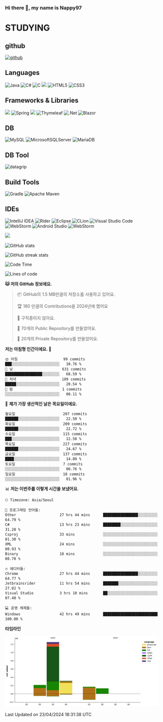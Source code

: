 ### Hi there 👋, my name is Nappy97

# STUDYING
## github
[<img src='https://cdn.jsdelivr.net/npm/simple-icons@3.0.1/icons/github.svg' alt='github' height='40'>](https://github.com/Nappy97)  

## Languages
![Java](https://img.shields.io/badge/java-%23ED8B00.svg?style=for-the-badge&logo=openjdk&logoColor=white) ![C#](https://img.shields.io/badge/c%23-%23239120.svg?style=for-the-badge&logo=c-sharp&logoColor=white) ![C](https://img.shields.io/badge/c-%2300599C.svg?style=for-the-badge&logo=c&logoColor=white) <img src="https://img.shields.io/badge/javascript-F7DF1E?style=for-the-badge&logo=javascript&logoColor=black"> ![HTML5](https://img.shields.io/badge/html5-%23E34F26.svg?style=for-the-badge&logo=html5&logoColor=white) ![CSS3](https://img.shields.io/badge/css3-%231572B6.svg?style=for-the-badge&logo=css3&logoColor=white)

## Frameworks & Libraries
<img src="https://img.shields.io/badge/bootstrap-7952B3?style=for-the-badge&logo=bootstrap&logoColor=white"> ![Spring](https://img.shields.io/badge/spring-%236DB33F.svg?style=for-the-badge&logo=spring&logoColor=white) <img src="https://img.shields.io/badge/jQuery-0769AD?style=for-the-badge&logo=jquery&logoColor=white"> ![Thymeleaf](https://img.shields.io/badge/Thymeleaf-%23005C0F.svg?style=for-the-badge&logo=Thymeleaf&logoColor=white) ![.Net](https://img.shields.io/badge/.NET-5C2D91?style=for-the-badge&logo=.net&logoColor=white) ![Blazor](https://img.shields.io/badge/blazor-%235C2D91.svg?style=for-the-badge&logo=blazor&logoColor=white)

## DB
![MySQL](https://img.shields.io/badge/mysql-%2300f.svg?style=for-the-badge&logo=mysql&logoColor=white) ![MicrosoftSQLServer](https://img.shields.io/badge/Microsoft%20SQL%20Server-CC2927?style=for-the-badge&logo=microsoft%20sql%20server&logoColor=white) ![MariaDB](https://img.shields.io/badge/MariaDB-003545?style=for-the-badge&logo=mariadb&logoColor=white)

## DB Tool
![datagrip](https://img.shields.io/badge/datagrip-9681EB?style=flat&logo=datagrip)

## Build Tools
![Gradle](https://img.shields.io/badge/Gradle-02303A.svg?style=for-the-badge&logo=Gradle&logoColor=white) ![Apache Maven](https://img.shields.io/badge/Apache%20Maven-C71A36?style=for-the-badge&logo=Apache%20Maven&logoColor=white)

## IDEs
![IntelliJ IDEA](https://img.shields.io/badge/IntelliJIDEA-000000.svg?style=for-the-badge&logo=intellij-idea&logoColor=white) ![Rider](https://img.shields.io/badge/Rider-000000.svg?style=for-the-badge&logo=Rider&logoColor=white&color=black&labelColor=crimson) ![Eclipse](https://img.shields.io/badge/Eclipse-FE7A16.svg?style=for-the-badge&logo=Eclipse&logoColor=white) ![CLion](https://img.shields.io/badge/CLion-black?style=for-the-badge&logo=clion&logoColor=white) ![Visual Studio Code](https://img.shields.io/badge/Visual%20Studio%20Code-0078d7.svg?style=for-the-badge&logo=visual-studio-code&logoColor=white) ![WebStorm](https://img.shields.io/badge/webstorm-143?style=for-the-badge&logo=webstorm&logoColor=white&color=black) ![Android Studio](https://img.shields.io/badge/Android%20Studio-3DDC84.svg?style=for-the-badge&logo=android-studio&logoColor=white) ![WebStorm](https://img.shields.io/badge/webstorm-143?style=for-the-badge&logo=webstorm&logoColor=white&color=black)

<div>
  <img  src="https://github-readme-stats.vercel.app/api/top-langs/?username=Nappy97&langs_count=8&exclude_repo=Example-deep-learning-from-scratch&layout=compact&line_height=24&hide_border=true&title_color=d88e82&card_width=280">
<div>
  
![GitHub stats](https://github-readme-stats.vercel.app/api?username=Nappy97&show_icons=true)  

![GitHub streak stats](https://github-readme-streak-stats.herokuapp.com/?user=Nappy97)  

<!--START_SECTION:waka-->
![Code Time](http://img.shields.io/badge/Code%20Time-1%2C879%20hrs%2019%20mins-blue)

![Lines of code](https://img.shields.io/badge/%EC%A0%80%EB%8A%94%20%EC%97%AC%ED%83%9C%EA%B9%8C%EC%A7%80%20-2.1%20million%20%EC%A4%84%EC%9D%98%20%EC%BD%94%EB%93%9C%EB%A5%BC%20%EC%9E%91%EC%84%B1%ED%96%88%EC%96%B4%EC%9A%94.-blue)

**🐱 저의 GitHub 정보에요.** 

> 📦 GitHub의 1.5 MB만큼의 저장소를 사용하고 있어요. 
 > 
> 🏆 180 만큼의 Contributions을 2024년에 했어요
 > 
> 🚫 구직중이지 않아요.
 > 
> 📜 70개의 Public Repository를 만들었어요. 
 > 
> 🔑 20개의 Private Repository를 만들었어요. 
 > 
**저는 아침형 인간이에요. 🐤** 

```text
🌞 아침                     99 commits          ███░░░░░░░░░░░░░░░░░░░░░░   10.76 % 
🌆 낮　                     631 commits         █████████████████░░░░░░░░   68.59 % 
🌃 저녁                     189 commits         █████░░░░░░░░░░░░░░░░░░░░   20.54 % 
🌙 밤　                     1 commits           ░░░░░░░░░░░░░░░░░░░░░░░░░   00.11 % 
```
📅 **제가 가장 생산적인 날은 목요일이에요.** 

```text
월요일                      207 commits         ██████░░░░░░░░░░░░░░░░░░░   22.50 % 
화요일                      209 commits         ██████░░░░░░░░░░░░░░░░░░░   22.72 % 
수요일                      115 commits         ███░░░░░░░░░░░░░░░░░░░░░░   12.50 % 
목요일                      227 commits         ██████░░░░░░░░░░░░░░░░░░░   24.67 % 
금요일                      137 commits         ████░░░░░░░░░░░░░░░░░░░░░   14.89 % 
토요일                      7 commits           ░░░░░░░░░░░░░░░░░░░░░░░░░   00.76 % 
일요일                      18 commits          ░░░░░░░░░░░░░░░░░░░░░░░░░   01.96 % 
```


📊 **저는 이번주를 이렇게 시간을 보냈어요.** 

```text
🕑︎ Timezone: Asia/Seoul

💬 프로그래밍 언어들: 
Other                    27 hrs 44 mins      ████████████████░░░░░░░░░   64.79 % 
C#                       13 hrs 23 mins      ████████░░░░░░░░░░░░░░░░░   31.28 % 
Csproj                   33 mins             ░░░░░░░░░░░░░░░░░░░░░░░░░   01.30 % 
XML                      24 mins             ░░░░░░░░░░░░░░░░░░░░░░░░░   00.93 % 
Binary                   18 mins             ░░░░░░░░░░░░░░░░░░░░░░░░░   00.70 % 

🔥 에디터들: 
Chrome                   27 hrs 44 mins      ████████████████░░░░░░░░░   64.77 % 
Jetbrainsrider           11 hrs 54 mins      ███████░░░░░░░░░░░░░░░░░░   27.82 % 
Visual Studio            3 hrs 10 mins       ██░░░░░░░░░░░░░░░░░░░░░░░   07.40 % 

💻 운영 체제들: 
Windows                  42 hrs 49 mins      █████████████████████████   100.00 % 
```

**타임라인**

![Lines of Code chart](https://raw.githubusercontent.com/Nappy97/Nappy97/main/assets/bar_graph.png)


 Last Updated on 23/04/2024 18:31:38 UTC
<!--END_SECTION:waka-->
